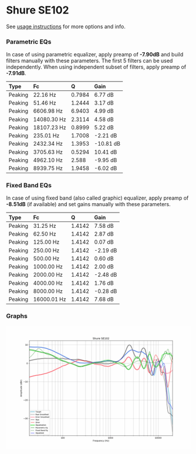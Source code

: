 # Shure SE102
See [usage instructions](https://github.com/jaakkopasanen/AutoEq#usage) for more options and info.

### Parametric EQs
In case of using parametric equalizer, apply preamp of **-7.90dB** and build filters manually
with these parameters. The first 5 filters can be used independently.
When using independent subset of filters, apply preamp of **-7.91dB**.

| Type    | Fc          |      Q | Gain      |
|:--------|:------------|:-------|:----------|
| Peaking | 22.16 Hz    | 0.7984 | 6.77 dB   |
| Peaking | 51.46 Hz    | 1.2444 | 3.17 dB   |
| Peaking | 6606.98 Hz  | 6.9403 | 4.99 dB   |
| Peaking | 14080.30 Hz | 2.3114 | 4.58 dB   |
| Peaking | 18107.23 Hz | 0.8999 | 5.22 dB   |
| Peaking | 235.01 Hz   | 1.7008 | -2.21 dB  |
| Peaking | 2432.34 Hz  | 1.3953 | -10.81 dB |
| Peaking | 3705.63 Hz  | 0.5294 | 10.41 dB  |
| Peaking | 4962.10 Hz  | 2.588  | -9.95 dB  |
| Peaking | 8939.75 Hz  | 1.9458 | -6.02 dB  |

### Fixed Band EQs
In case of using fixed band (also called graphic) equalizer, apply preamp of **-8.51dB**
(if available) and set gains manually with these parameters.

| Type    | Fc          |      Q | Gain     |
|:--------|:------------|:-------|:---------|
| Peaking | 31.25 Hz    | 1.4142 | 7.58 dB  |
| Peaking | 62.50 Hz    | 1.4142 | 2.87 dB  |
| Peaking | 125.00 Hz   | 1.4142 | 0.07 dB  |
| Peaking | 250.00 Hz   | 1.4142 | -2.19 dB |
| Peaking | 500.00 Hz   | 1.4142 | 0.60 dB  |
| Peaking | 1000.00 Hz  | 1.4142 | 2.00 dB  |
| Peaking | 2000.00 Hz  | 1.4142 | -2.48 dB |
| Peaking | 4000.00 Hz  | 1.4142 | 1.76 dB  |
| Peaking | 8000.00 Hz  | 1.4142 | -0.28 dB |
| Peaking | 16000.01 Hz | 1.4142 | 7.68 dB  |

### Graphs
![](./Shure%20SE102.png)